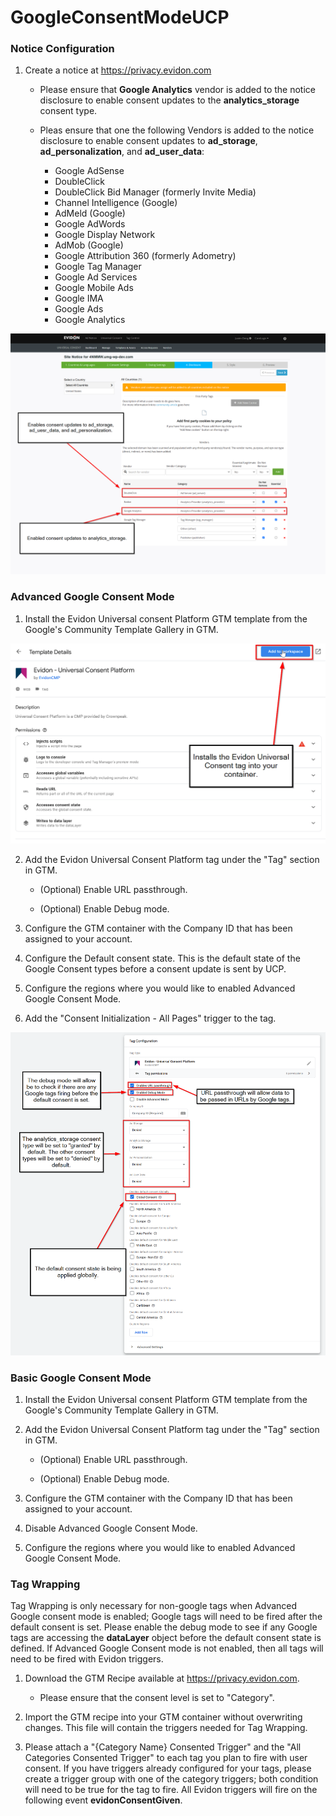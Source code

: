 # GoogleConsentModeUCP

### Notice Configuration

1. Create a notice at https://privacy.evidon.com

   * Please ensure that **Google Analytics** vendor is added to the notice disclosure to enable consent updates to the **analytics_storage** consent type.

   * Pleas ensure that one the following Vendors is added to the notice disclosure to enable consent updates to **ad_storage**, **ad_personalization**, and **ad_user_data**:

        - Google AdSense
        - DoubleClick
        - DoubleClick Bid Manager (formerly Invite Media)
        - Channel Intelligence (Google)
        - AdMeld (Google)
        - Google AdWords
        - Google Display Network
        - AdMob (Google)
        - Google Attribution 360 (formerly Adometry)
        - Google Tag Manager
        - Google Ad Services
        - Google Mobile Ads
        - Google IMA
        - Google Ads
        - Google Analytics

![alt text](https://github.com/justindeng21/GoogleConsentModeUCP/blob/main/NoticeDisclosure.png?raw=true)

### Advanced Google Consent Mode

1. Install the Evidon Universal consent Platform GTM template from the Google's Community Template Gallery in GTM.

![alt text](https://github.com/justindeng21/GoogleConsentModeUCP/blob/main/CommunityGallary.png?raw=true)

2. Add the Evidon Universal Consent Platform tag under the "Tag" section in GTM.

    - (Optional) Enable URL passthrough.
   
    - (Optional) Enable Debug mode.

3. Configure the GTM container with the Company ID that has been assigned to your account.

4. Configure the Default consent state. This is the default state of the Google Consent types before a consent update is sent by UCP.

5. Configure the regions where you would like to enabled Advanced Google Consent Mode.

6. Add the "Consent Initialization - All Pages" trigger to the tag.

![alt text](https://github.com/justindeng21/GoogleConsentModeUCP/blob/main/AdvancedConsentMode.png?raw=true)

### Basic Google Consent Mode

1. Install the Evidon Universal consent Platform GTM template from the Google's Community Template Gallery in GTM.

2. Add the Evidon Universal Consent Platform tag under the "Tag" section in GTM.

    - (Optional) Enable URL passthrough.
   
    - (Optional) Enable Debug mode.

3. Configure the GTM container with the Company ID that has been assigned to your account.

4. Disable Advanced Google Consent Mode.

5. Configure the regions where you would like to enabled Advanced Google Consent Mode.

### Tag Wrapping

Tag Wrapping is only necessary for non-google tags when Advanced Google consent mode is enabled; Google tags will need to be fired after the default consent is set. Please enable the debug mode to see if any Google tags are accessing the **dataLayer** object before the default consent state is defined. If Advanced Google Consent mode is not enabled, then all tags will need to be fired with Evidon triggers.

1. Download the GTM Recipe available at https://privacy.evidon.com.

    * Please ensure that the consent level is set to "Category".

2. Import the GTM recipe into your GTM container without overwriting changes. This file will contain the triggers needed for Tag Wrapping.

3. Please attach a "{Category Name} Consented Trigger" and the "All Categories Consented Trigger" to each tag you plan to fire with user consent. If you have triggers already configured for your tags, please create a trigger group with one of the category triggers; both condition will need to be true for the tag to fire. All Evidon triggers will fire on the following event **evidonConsentGiven**. 


